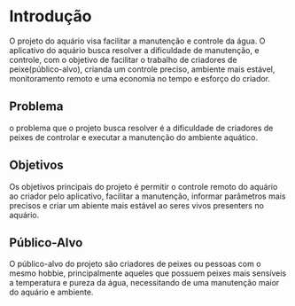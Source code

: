 # Introdução

O projeto do aquário visa facilitar a manutenção e controle da água. O aplicativo do aquário busca resolver a dificuldade de manutenção, e controle, com o objetivo de facilitar o trabalho de criadores de peixe(público-alvo), crianda um controle preciso, ambiente mais estável, monitoramento remoto e uma economia no tempo e esforço do criador.

## Problema

o problema que o projeto busca resolver é a dificuldade de criadores de peixes de controlar e executar a manutenção do ambiente aquático.

## Objetivos

Os objetivos principais do projeto é permitir o controle remoto do aquário ao criador pelo aplicativo, facilitar a manutenção, informar parâmetros mais precisos e criar um abiente mais estável ao seres vivos presenters no aquário.
 
## Público-Alvo

O público-alvo do projeto são criadores de peixes ou pessoas com o mesmo hobbie, principalmente aqueles que possuem peixes mais sensíveis a temperatura e pureza da água, necessitando de uma manutenção maior do aquário e ambiente.
